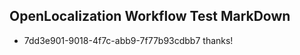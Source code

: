 ## OpenLocalization Workflow Test MarkDown

* 7dd3e901-9018-4f7c-abb9-7f77b93cdbb7 
thanks!



<!--HONumber=Feb16_HO3-->
